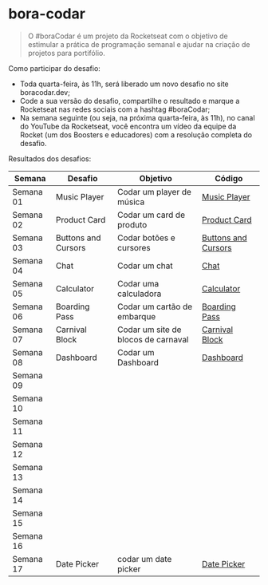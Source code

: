 # bora-codar

>O #boraCodar é um projeto da Rocketseat com o objetivo de  estimular a prática de programação semanal e ajudar na criação de projetos para portifólio.

Como participar do desafio:
- Toda quarta-feira, às 11h, será liberado um novo desafio no site boracodar.dev;
- Code a sua versão do desafio, compartilhe o resultado e marque a Rocketseat nas redes sociais com a hashtag #boraCodar;
- Na semana seguinte (ou seja, na próxima quarta-feira, às 11h), no canal do YouTube da Rocketseat, você encontra um vídeo da equipe da Rocket (um dos Boosters e educadores) com a resolução completa do desafio.

Resultados dos desafios:

| Semana | Desafio	   |   Objetivo	|   Código	|
|---|---|---|---|
| Semana 01 | Music Player | Codar um player de música | [Music Player](https://github.com/MatheusPrudente/bora-codar/tree/main/player-music) |
| Semana 02 | Product Card | Codar um card de produto | [Product Card](https://github.com/MatheusPrudente/bora-codar/tree/main/card-product) |
| Semana 03 | Buttons and Cursors | Codar botões e cursores | [Buttons and Cursors](https://github.com/MatheusPrudente/bora-codar/tree/main/buttons) |
| Semana 04 | Chat | Codar um chat |[Chat](https://github.com/MatheusPrudente/bora-codar/tree/main/chat) |
| Semana 05 | Calculator | Codar uma calculadora | [Calculator](https://github.com/MatheusPrudente/bora-codar/tree/main/calculator) |
| Semana 06 | Boarding Pass | Codar um cartão de embarque | [Boarding Pass](https://github.com/MatheusPrudente/bora-codar/tree/main/boarding-pass) |
| Semana 07 | Carnival Block | Codar um site de blocos de carnaval | [Carnival Block](https://github.com/MatheusPrudente/bora-codar/tree/main/carnival-block) |
| Semana 08 | Dashboard | Codar um Dashboard | [Dashboard](https://github.com/MatheusPrudente/bora-codar/tree/main/dashboard) |
| Semana 09 |  |  |  |
| Semana 10 |  |  |  |
| Semana 11 |  |  |  |
| Semana 12 |  |  |  |
| Semana 13 |  |  |  |
| Semana 14 |  |  |  |
| Semana 15 |  |  |  |
| Semana 16 |  |  |  |
| Semana 17 | Date Picker  | codar um date picker | [Date Picker](https://github.com/MatheusPrudente/bora-codar/tree/main/date-picker) |

